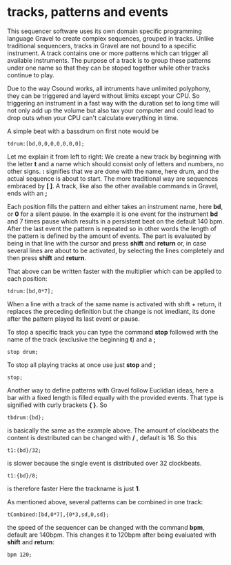 # tracks, patterns and events

This sequencer software uses its own domain specific programming language Gravel to create complex sequences, grouped in tracks.
Unlike traditional sequencers, tracks in Gravel are not bound to a specific instrument. A track contains one or more patterns which can trigger all available instruments. The purpose of a track is to group these patterns under one name so that they can be stoped together while other tracks continue to play.

Due to the way Csound works, all intruments have unlimited polyphony, they can be triggered and layerd without limits except your CPU. So triggering an instrument in a fast way with the duration set to long time will not only add up the volume but also tax your computer and could lead to drop outs when your CPU can't calculate everything in time.

A simple beat with a bassdrum on first note would be

`tdrum:[bd,0,0,0,0,0,0,0];`

Let me explain it from left to right:
We create a new track by beginning with the letter **t** and a name which should consist only of letters and numbers, no other signs. 
**:** signifies that we are done with the name, here drum, and the actual sequence is about to start. The more traditional way are sequences embraced by **[ ]**.
A track, like also the other available commands in Gravel, ends with an **;**

Each position fills the pattern and either takes an instrument name, here **bd**, or **0** for a silent pause. In the example it is one event for the instrument **bd** and 7 times pause which results in a persistent beat on the default 140 bpm. After the last event the pattern is repeated so in other words the length of the pattern is defined by the amount of events. The part is evaluated by being in that line with the cursor and press **shift** and **return** or, in case several lines are about to be activated, by selecting the lines completely and then press **shift** and **return**.

That above can be written faster with the multiplier which can be applied to each position:

`tdrum:[bd,0*7];`

When a line with a track of the same name is activated with shift + return, it replaces the preceding definition but the change is not imediant, its done after the pattern played its last event or pause.

To stop a specific track you can type the command **stop** followed with the name of the track (exclusive the beginning **t**) and a **;**

`stop drum;`

To stop all playing tracks at once use just **stop** and **;**

`stop;`

Another way to define patterns with Gravel follow Euclidian ideas, here a bar with a fixed length is filled equally with the provided events. That type is signified with curly brackets **{ }**. So

`tbdrum:{bd};`

is basically the same as the example above.
The amount of clockbeats the content is destributed can be changed with **/** , default is 16. So this

`t1:{bd}/32;`

is slower because the single event is distributed over 32 clockbeats.

`t1:{bd}/8;` 

is therefore faster Here the trackname is just **1**. 

As mentioned above, several patterns can be combined in one track:

`tCombined:[bd,0*7],{0*3,sd,0,sd};`

the speed of the sequencer can be changed with the command **bpm**, default are 140bpm. This changes it to 120bpm after being evaluated with **shift** and **return**:

`bpm 120;`

